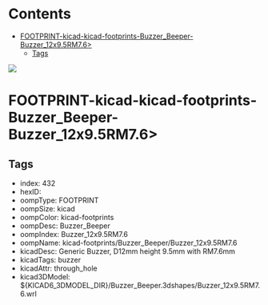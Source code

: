 



Contents
========

* [FOOTPRINT-kicad-kicad-footprints-Buzzer_Beeper-Buzzer_12x9.5RM7.6>](#footprint-kicad-kicad-footprints-buzzer_beeper-buzzer_12x95rm76)
	* [Tags](#tags)
  
![][im]
# FOOTPRINT-kicad-kicad-footprints-Buzzer_Beeper-Buzzer_12x9.5RM7.6>

## Tags

- index: 432
- hexID: 
- oompType: FOOTPRINT
- oompSize: kicad
- oompColor: kicad-footprints
- oompDesc: Buzzer_Beeper
- oompIndex: Buzzer_12x9.5RM7.6
- oompName: kicad-footprints/Buzzer_Beeper/Buzzer_12x9.5RM7.6
- kicadDesc: Generic Buzzer, D12mm height 9.5mm with RM7.6mm
- kicadTags: buzzer
- kicadAttr: through_hole
- kicad3DModel: ${KICAD6_3DMODEL_DIR}/Buzzer_Beeper.3dshapes/Buzzer_12x9.5RM7.6.wrl



[im]: image.png
